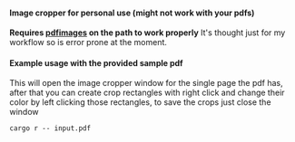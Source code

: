 #### Image cropper for personal use (might not work with your pdfs)
<b>Requires [pdfimages](https://www.xpdfreader.com/download.html) on the path to work properly</b>
It's thought just for my workflow so is error prone at the moment.

#### Example usage with the provided sample pdf
This will open the image cropper window for the single page the pdf has,
after that you can create crop rectangles with right click and change their
color by left clicking those rectangles, to save the crops just close the
window
```shell
cargo r -- input.pdf
```


